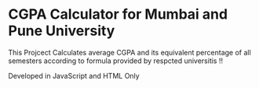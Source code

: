 # CGPA Calculator for Mumbai and Pune University

This Projcect Calculates average CGPA and its equivalent percentage of all semesters according to formula provided by respcted universitis !!

Developed in JavaScript and HTML Only 

